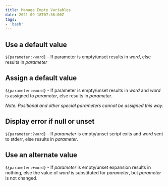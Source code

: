 ```yaml
---
title: Manage Empty Variables
date: 2021-09-18T07:36:00Z
tags:
- 'bash'
---
```


## Use a default value

`${parameter:-word}` - If parameter is empty/unset results in *word*, else 
results in *parameter* 

## Assign a default value

`${parameter:=word}` - If parameter is empty/unset results in *word* and *word* 
is assigned to *parameter*, else results in *parameter*.

*Note: Positional and other special parameters cannot be assigned this
way.*

## Display error if null or unset

`${parameter:?word}` - If *parameter* is empty/unset script exits and
*word* sent to stderr, else results in *parameter*. 

## Use an alternate value

`${parameter:+word}` - If *parameter* is empty/unset expansion results in nothing, else the
value of *word* is substituted for *parameter*, but *parameter* is not
changed.
